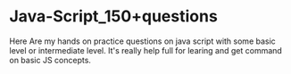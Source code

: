 # Java-Script_150+questions
Here Are my hands on practice questions on java script with some basic level or intermediate level. It's really help full for learing and get command on basic JS concepts.
